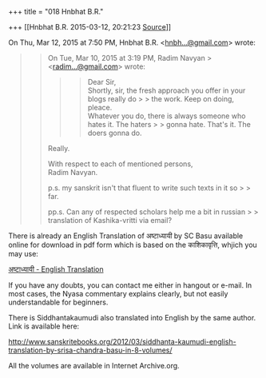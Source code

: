 +++
title = "018 Hnbhat B.R."

+++
[[Hnbhat B.R.	2015-03-12, 20:21:23 [Source](https://groups.google.com/g/samskrita/c/tZJaNR8bedA)]]



On Thu, Mar 12, 2015 at 7:50 PM, Hnbhat B.R. \<[hnbh...@gmail.com]()\> wrote:  

> 
> >   
> > 
> >   
> > 
> > On Tue, Mar 10, 2015 at 3:19 PM, Radim Navyan > \<[radim...@gmail.com]()\> wrote:  
> > > 
> > > > Dear Sir,  
> > Shortly, sir, the fresh approach you offer in your blogs really do > > the work. Keep on doing, pleace.  
> > Whatever you do, there is always someone who hates it. The haters > > gonna hate. That's it. The doers gonna do.  
> > > > 
> > 
> >   
> > 
> > 
> > Really.
> > 
> > > 
> > > >   
> > With respect to each of mentioned persons,  
> > Radim Navyan.  
> >   
> > p.s. my sanskrit isn't that fluent to write such texts in it so > > far.  
> >   
> > pp.s. Can any of respected scholars help me a bit in russian > > translation of Kashika-vritti via email?  
> > > > 
> > 
> >   
> > 
> > 
> > 
> > 

  

  

There is already an English Translation of अष्टाध्यायी by SC Basu available online for download in pdf form which is based on the काशिकावृत्ति, whjich you may use:

  

[अष्टाध्यायी - English Translation](https://archive.org/download/ashtadhyayitrans06paniuoft)  

  

If you have any doubts, you can contact me either in hangout or e-mail. In most cases, the Nyasa commentary explains clearly, but not easily understandable for beginners.

  

There is Siddhantakaumudi also translated into English by the same author. Link is available here:

  

<http://www.sanskritebooks.org/2012/03/siddhanta-kaumudi-english-translation-by-srisa-chandra-basu-in-8-volumes/>  

  

All the volumes are available in Internet Archive.org.

  

  

  

